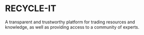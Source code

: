 # RECYCLE-IT
A transparent and trustworthy platform for trading resources and knowledge, as well as providing access to a community of experts.
